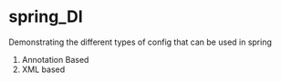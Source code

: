 # spring_DI
Demonstrating the different types of config that can be used in spring
1. Annotation Based
2. XML based
